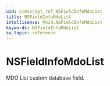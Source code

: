 ```yaml
---
uid: crmscript_ref_NSFieldInfoMdoList
title: NSFieldInfoMdoList
intellisense: Void.NSFieldInfoMdoList
keywords: NSFieldInfoMdoList
so.topic: reference
---
```


# NSFieldInfoMdoList

MDO List custom database field.

